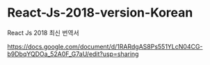 # React-Js-2018-version-Korean
React Js 2018 최신 번역서

https://docs.google.com/document/d/1RARdgAS8Ps551YLcN04CG-b9DbqYQDOa_52A0F_G7aU/edit?usp=sharing
